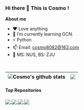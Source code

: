 ### Hi there 👋 This is Cosmo !

**About me**

- ❤️ Love anything
- 🔭 I’m currently learning GCN.
- ⚡ Python
- 📫 Email: cosmo8082@163.com
- 📕 MS: NUS, BS: ZJU

<br>

| <img align="center" src="https://github-readme-stats.vercel.app/api?username=Cosmo808&show_icons=true&include_all_commits=true&theme=radical&hide_border=true&hide=issues" alt="Cosmo's github stats" /> | <img align="center" src="https://github-readme-stats.vercel.app/api/top-langs/?username=Cosmo808&layout=compact&theme=radical&hide_border=True" /> |
| ------------- | ------------- |

#### Top Repositories

<a href="https://github.com/Cosmo808/zju-healthreport">
  <img align="center" src="https://github-readme-stats.vercel.app/api/pin/?username=Cosmo808&repo=zju-healthreport&theme=radical" />
</a>
<a href="https://github.com/Cosmo808/bombus-simulator">
  <img align="center" src="https://github-readme-stats.vercel.app/api/pin/?username=Cosmo808&repo=bombus-simulator&theme=radical" />
</a>
<a href="https://github.com/Cosmo808/CFA_FYP">
  <img align="center" src="https://github-readme-stats.vercel.app/api/pin/?username=Cosmo808&repo=CFA_FYP&theme=radical" />
</a>
<a href="https://github.com/Cosmo808/SnakeDQN">
  <img align="center" src="https://github-readme-stats.vercel.app/api/pin/?username=Cosmo808&repo=SnakeDQN&theme=radical" />
</a>

<br>
